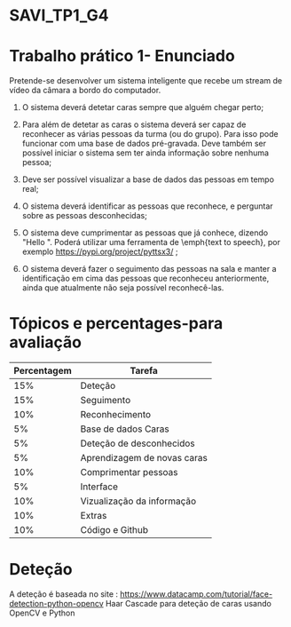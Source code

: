 # SAVI_TP1_G4

# Trabalho prático 1- Enunciado

Pretende-se desenvolver um sistema inteligente que recebe um stream de vídeo da câmara a bordo do computador.

 1. O sistema deverá detetar caras sempre que alguém chegar perto;

 2. Para além de detetar as caras o sistema deverá ser capaz de reconhecer as várias pessoas da turma (ou do grupo). Para isso pode funcionar com uma base de dados pré-gravada. Deve também ser possível iniciar o sistema sem ter ainda informação sobre nenhuma pessoa;

 3. Deve ser possível visualizar a base de dados das pessoas em tempo real;

 4. O sistema deverá identificar as pessoas que reconhece, e perguntar sobre as pessoas desconhecidas;

 5. O sistema deve cumprimentar as pessoas que já conhece, dizendo "Hello <nome da pessoa>". Poderá utilizar uma ferramenta de \emph{text to speech}, por exemplo https://pypi.org/project/pyttsx3/ ;

 6. O sistema deverá fazer o seguimento das pessoas na sala e manter a identificação em cima das pessoas que reconheceu anteriormente, ainda que atualmente não seja possível reconhecê-las.

 # Tópicos e percentages-para avaliação

  | Percentagem  | Tarefa |
| ------------- | ------------- |
  |15%| Deteção|
  |15%| Seguimento|
  |10%| Reconhecimento|
  |5%| Base de dados Caras|
  |5%| Deteção de desconhecidos|
  |5%| Aprendizagem de novas caras|
  |10%| Comprimentar pessoas|
  |5%| Interface|
  |10%| Vizualização da informação|
  |10%| Extras|
  |10%| Código e Github|

# Deteção
  A deteção é baseada no site : https://www.datacamp.com/tutorial/face-detection-python-opencv
  Haar Cascade para deteção de caras usando OpenCV e Python

